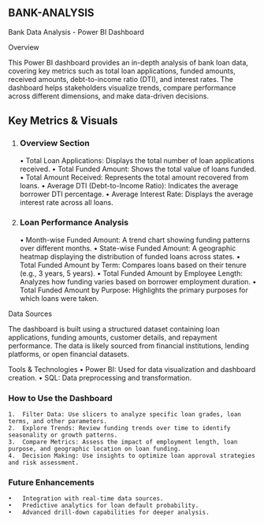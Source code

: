 ## BANK-ANALYSIS
Bank Data Analysis - Power BI Dashboard

Overview

This Power BI dashboard provides an in-depth analysis of bank loan data, covering key metrics such as total loan applications, funded amounts, received amounts, debt-to-income ratio (DTI), and interest rates. The dashboard helps stakeholders visualize trends, compare performance across different dimensions, and make data-driven decisions.

## Key Metrics & Visuals

1. ### Overview Section
	•	Total Loan Applications: Displays the total number of loan applications received.
	•	Total Funded Amount: Shows the total value of loans funded.
	•	Total Amount Received: Represents the total amount recovered from loans.
	•	Average DTI (Debt-to-Income Ratio): Indicates the average borrower DTI percentage.
	•	Average Interest Rate: Displays the average interest rate across all loans.

2. ### Loan Performance Analysis
	•	Month-wise Funded Amount: A trend chart showing funding patterns over different months.
	•	State-wise Funded Amount: A geographic heatmap displaying the distribution of funded loans across states.
	•	Total Funded Amount by Term: Compares loans based on their tenure (e.g., 3 years, 5 years).
	•	Total Funded Amount by Employee Length: Analyzes how funding varies based on borrower employment duration.
	•	Total Funded Amount by Purpose: Highlights the primary purposes for which loans were taken.

Data Sources

The dashboard is built using a structured dataset containing loan applications, funding amounts, customer details, and repayment performance. The data is likely sourced from financial institutions, lending platforms, or open financial datasets.

Tools & Technologies
	•	Power BI: Used for data visualization and dashboard creation.
	•	SQL: Data preprocessing and transformation.

### How to Use the Dashboard
	1.	Filter Data: Use slicers to analyze specific loan grades, loan terms, and other parameters.
	2.	Explore Trends: Review funding trends over time to identify seasonality or growth patterns.
	3.	Compare Metrics: Assess the impact of employment length, loan purpose, and geographic location on loan funding.
	4.	Decision Making: Use insights to optimize loan approval strategies and risk assessment.

### Future Enhancements
	•	Integration with real-time data sources.
	•	Predictive analytics for loan default probability.
	•	Advanced drill-down capabilities for deeper analysis.
